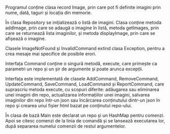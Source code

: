 Programul conține clasa record Image, prin care pot fi definite imagini prin nume, dată, taguri și locația din memorie.

În clasa Repository se inițializează o listă de imagini. Clasa conține metoda addImage, prin care se adaugă o imagine în listă, metoda getImages, prin care se returnează lista imaginilor, și metoda displayImage, prin care se afișează o imagine. 

Clasele ImageNotFound și InvalidCommand extind clasa Exception, pentru a crea mesaje mai specifice de posibile erori.

Interfața Command conține o singură metodă, execute, care primește ca parametri un repo și un șir de argumente și poate arunca excepții.

Interfața este implementată de clasele AddCommand, RemoveCommand, UpdateCommand, SaveCommand, LoadCommand și ReportCommand, care suprascriu metoda execute, cu scopuri diferite: adăugarea sau eliminarea unei imagini din repo, actualizarea informațiilor unei imagini, salvarea imaginilor din repo într-un json sau încărcarea conținutului dintr-un json în repo și crearea unui fișier html bazat pe conținutul repo-ului.

În clasa de bază Main este declarat un repo și un HashMap pentru comenzi. Apoi se citesc comenzi de la linia de comandă și se lansează executarea lor, după separarea numelui comenzii de restul argumentelor.




